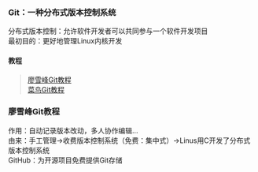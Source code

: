 ### Git：一种分布式版本控制系统
分布式版本控制：允许软件开发者可以共同参与一个软件开发项目  
最初目的：更好地管理Linux内核开发


#### 教程
>[廖雪峰Git教程](https://www.liaoxuefeng.com/wiki/896043488029600)  
>[菜鸟Git教程](https://www.runoob.com/git/git-tutorial.html)


### 廖雪峰Git教程

作用：自动记录版本改动，多人协作编辑...  
由来：手工管理→收费版本控制系统（免费：集中式）→Linus用C开发了分布式版本控制系统  
GitHub：为开源项目免费提供Git存储
